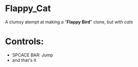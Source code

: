 # Flappy_Cat
 A clumsy atempt at making a "**Flappy Bird**" clone, but with *cats*
 
# Controls:
 * SPCACE BAR: Jump
 * and that's it 

